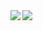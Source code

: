 <a href="https://gitee.com/easyj-projects">
  <img align="left" src="https://github-readme-stats.vercel.app/api?username=wangliang181230&show_icons=true" />
</a>
<a href="https://gitee.com/easyj-projects">
  <img align="left" src="https://github-readme-stats.vercel.app/api/top-langs/?username=wangliang181230&hide=html,thrift" />
</a>

<!--
**lovepoem/lovepoem** is a ✨ _special_ ✨ repository because its `README.md` (this file) appears on your GitHub profile.

Here are some ideas to get you started:

- 🔭 I’m currently working on ...
- 🌱 I’m currently learning ...
- 👯 I’m looking to collaborate on ...
- 🤔 I’m looking for help with ...
- 💬 Ask me about ...
- 📫 How to reach me: ...
- 😄 Pronouns: ...
- ⚡ Fun fact: ...
-->
